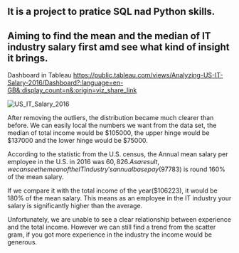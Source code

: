 ## It is a project to pratice SQL nad Python skills. 
## Aiming to find the mean and the median of IT industry salary first amd see what kind of insight it brings.

Dashboard in Tableau https://public.tableau.com/views/Analyzing-US-IT-Salary-2016/Dashboard?:language=en-GB&:display_count=n&:origin=viz_share_link

![US_IT_Salary_2016](https://user-images.githubusercontent.com/123023512/223044007-ff7010de-22c5-4ccf-b1d2-26e80e5cd779.png)

After removing the outliers, the distribution became much clearer than before. We can easily local the numbers we want from the data set, the median of total income would be $105000, the upper hinge would be $137000 and the lower hinge would be $75000.

According to the statistic from the U.S. census, the Annual mean salary per employee in the U.S. in 2016 was $60,826. As a result, we can see the mean of the IT industry's annual base pay($97783) is round 160% of the mean salary.

If we compare it with the total income of the year($106223), it would be 180% of the mean salary. This means as an employee in the IT industry your salary is significantly higher than the average.

Unfortunately, we are unable to see a clear relationship between experience and the total income. However we can still find a trend from the scatter gram, if you got more experience in the industry the income would be generous.
